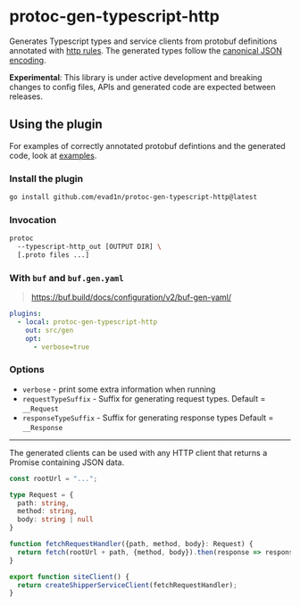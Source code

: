# protoc-gen-typescript-http

Generates Typescript types and service clients from protobuf definitions
annotated with
[http rules](https://github.com/googleapis/googleapis/blob/master/google/api/http.proto).
The generated types follow the
[canonical JSON encoding](https://developers.google.com/protocol-buffers/docs/proto3#json).

**Experimental**: This library is under active development and breaking changes
to config files, APIs and generated code are expected between releases.

## Using the plugin

For examples of correctly annotated protobuf defintions and the generated code,
look at [examples](./examples).

### Install the plugin

```bash
go install github.com/evad1n/protoc-gen-typescript-http@latest
```

### Invocation

```bash
protoc
  --typescript-http_out [OUTPUT DIR] \
  [.proto files ...]
```

### With `buf` and `buf.gen.yaml`

> https://buf.build/docs/configuration/v2/buf-gen-yaml/

```yml
plugins:
  - local: protoc-gen-typescript-http
    out: src/gen
    opt:
      - verbose=true
```

### Options

- `verbose` - print some extra information when running
- `requestTypeSuffix` - Suffix for generating request types. Default = `__Request`
- `responseTypeSuffix` - Suffix for generating response types Default = `__Response`

______________________________________________________________________

The generated clients can be used with any HTTP client that returns a Promise
containing JSON data.

```typescript
const rootUrl = "...";

type Request = {
  path: string,
  method: string,
  body: string | null
}

function fetchRequestHandler({path, method, body}: Request) {
  return fetch(rootUrl + path, {method, body}).then(response => response.json())
}

export function siteClient() {
  return createShipperServiceClient(fetchRequestHandler);
}
```
